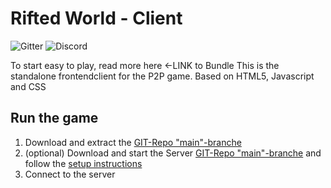 # Rifted World - Client
![Gitter](https://img.shields.io/gitter/room/rifted-world/community?style=plastic)
![Discord](https://img.shields.io/discord/793546949626298379?color=7700ff&label=Discord&style=plastic)

To start easy to play, read more here <-LINK to Bundle
This is the standalone frontendclient for the P2P game. Based on HTML5, Javascript and CSS 

## Run the game

 1. Download and extract the [GIT-Repo "main"-branche](https://github.com/rifted-world/client/archive/main.zip) 
 2.  (optional) Download and start the Server  [GIT-Repo "main"-branche](https://github.com/rifted-world/server/archive/main.zip)  and follow the [setup instructions](https://github.com/rifted-world/server/blob/main/README.md)
 3. Connect to the server


